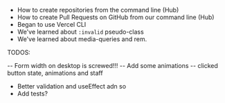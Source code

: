 - How to create repositories from the command line (Hub)
- How to create Pull Requests on GitHub from our command line (Hub)
- Began to use Vercel CLI
- We've learned about `:invalid` pseudo-class
- We've learned about media-queries and rem.

TODOS:

-- Form width on desktop is screwed!!!
-- Add some animations
-- clicked button state, animations and staff

- Better validation and useEffect adn so
- Add tests?
